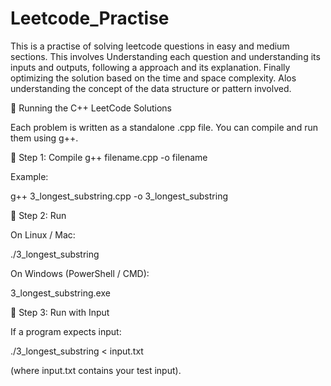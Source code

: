 # Leetcode_Practise
This is a practise of solving leetcode questions in easy and medium sections. This involves Understanding each  question and understanding its inputs and outputs, following a approach and its explanation. Finally optimizing the solution based on the time and space complexity. Alos understanding the concept of the data structure or pattern involved.

🚀 Running the C++ LeetCode Solutions

Each problem is written as a standalone .cpp file. You can compile and run them using g++.

🔹 Step 1: Compile
g++ filename.cpp -o filename


Example:

g++ 3_longest_substring.cpp -o 3_longest_substring

🔹 Step 2: Run

On Linux / Mac:

./3_longest_substring


On Windows (PowerShell / CMD):

3_longest_substring.exe

🔹 Step 3: Run with Input

If a program expects input:

./3_longest_substring < input.txt


(where input.txt contains your test input).
